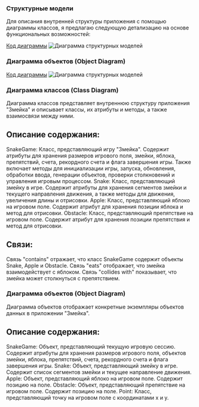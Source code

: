### Структурные модели
Для описания внутренней структуры приложения с помощью диаграммы классов, я предлагаю следующую детализацию на основе функциональных возможностей:

[Код диаграммы](piclab4/structur)
![Диаграмма структурных моделей](https://www.planttext.com/api/plantuml/png/fLFBQiCm4BpxAtHCAFu1KK82BN4Wq483FGf5MkmbicGaEJwK_dlbPssbFjKNuvcTVSokzyvpw-jI9ObGt3doeVaDZhm4yfMGyAJay_HooIX1xGSWUpqTiyiSSQs8zje1ubMb0dHeNmDahg6OKE0eEQFpps_3zsxC8eo5UTe2yu8ze7beZfaxM4gkngWEVIACeKRFs6Ox0DrWh0tUR2cv6vG3KLUI-nWik9OAGewgzX6LWmOR5AmRQOsSXei2H07YneHH2XqQ7TEeXGNke1zpbQm0v4H-BtOrxSb1NeBsexll9bWsMYlHWl2XFWs-s3NBok1gF9yrJGH9ovl7Nhf5JxrKnc5VhcjZhU3VgSQx-6-strDEqzuhIeJHdgDsPBUa3_svhj5ZIuk8FcIc1kudPQmA-vVWI8E-QALxq3ByTJy0)

### Диаграмма объектов (Object Diagram)
[Код диаграммы](piclab4/obj)
![Диаграмма структурных моделей](https://www.planttext.com/api/plantuml/png/TP7TYi8m48Nl-nJp2E9bMCK5nGg2Wi9UbhJErcYQAPcuh8ZlxZHfmLqqDpFpSSxya1a7xSEbiLb6vGch03kdpxZK3S8j0tbVg_a-Ls1SW0cCHv7bYzKot_-3t1bLyaUWszOA-En215JAjCeYArWR3X-RlfucVqKUXvwfvT7Kn-85hsMzWdxGAoY9hF1lRHcp-zyh-WiOwmPT6APkILgbaGVZHMp8AU3Wd-nnvzxU4fkaYSudrR3_Us5bDNCgUz5ll2IcrvIAR8Rk87_m0000)


### Диаграмма классов (Class Diagram)
Диаграмма классов представляет внутреннюю структуру приложения "Змейка" и описывает классы, их атрибуты и методы, а также взаимосвязи между ними.

## Описание содержания:
SnakeGame: Класс, представляющий игру "Змейка". Содержит атрибуты для хранения размеров игрового поля, змейки, яблока, препятствий, счета, рекордного счета и флага завершения игры. Также включает методы для инициализации игры, запуска, обновления, обработки ввода, генерации объектов, проверки столкновений и управления игровым процессом.
Snake: Класс, представляющий змейку в игре. Содержит атрибуты для хранения сегментов змейки и текущего направления движения, а также методы для движения, увеличения длины и отрисовки.
Apple: Класс, представляющий яблоко на игровом поле. Содержит атрибут для хранения позиции яблока и метод для отрисовки.
Obstacle: Класс, представляющий препятствие на игровом поле. Содержит атрибут для хранения позиции препятствия и метод для отрисовки.
## Связи:

Связь "contains" отражает, что класс SnakeGame содержит объекты Snake, Apple и Obstacle.
Связь "eats" отображает, что змейка взаимодействует с яблоком.
Связь "collides with" показывает, что змейка может столкнуться с препятствием.
### Диаграмма объектов (Object Diagram)
Диаграмма объектов отображает конкретные экземпляры объектов данных в приложении "Змейка".

## Описание содержания:
SnakeGame: Объект, представляющий текущую игровую сессию. Содержит атрибуты для хранения размеров игрового поля, объектов змейки, яблока, препятствий, счета, рекордного счета и флага завершения игры.
Snake: Объект, представляющий змейку в игре. Содержит список сегментов змейки и текущее направление движения.
Apple: Объект, представляющий яблоко на игровом поле. Содержит позицию на поле.
Obstacle: Объект, представляющий препятствие на игровом поле. Содержит позицию на поле.
Point: Класс, представляющий точку на игровом поле с координатами x и y.
